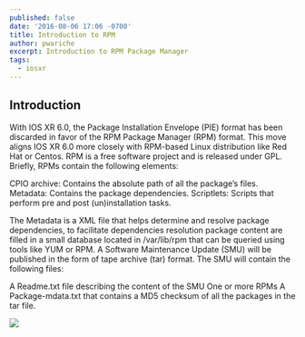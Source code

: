 ```yaml
---
published: false
date: '2016-08-06 17:06 -0700'
title: Introduction to RPM
author: pwariche
excerpt: Introduction to RPM Package Manager
tags:
  - iosxr
---
```

## Introduction

With IOS XR 6.0, the Package Installation Envelope (PIE) format has been discarded in favor of the RPM Package Manager (RPM) format. This move aligns IOS XR 6.0 more closely with RPM-based Linux distribution like Red Hat or Centos. RPM is a free software project and is released under GPL. Briefly, RPMs contain the following elements:

CPIO archive: Contains the absolute path of all the package’s files.
Metadata: Contains the package dependencies.
Scriptlets: Scripts that perform pre and post (un)installation tasks.

The Metadata is a XML file that helps determine and resolve package dependencies, to facilitate dependencies resolution package content are filled in a small database located in /var/lib/rpm that can be queried using tools like YUM or RPM.
A Software Maintenance Update (SMU) will be published in the form of tape archive (tar) format. The SMU will contain the following files:

A Readme.txt file describing the content of the SMU
One or more RPMs
A Package-mdata.txt that contains a MD5 checksum of all the packages in the tar file.

![]({{site.baseurl}}/https://github.com/xrdocs/xrdocs-images/blob/gh-pages/assets/tutorial-images/RPM.png)